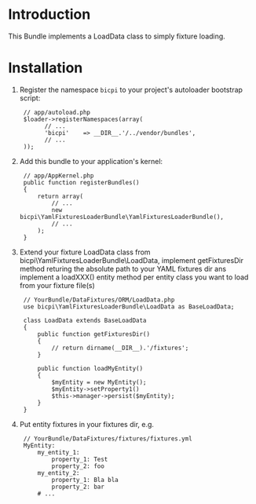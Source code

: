 Introduction
============

This Bundle implements a LoadData class to simply fixture loading.

Installation
============

  1. Register the namespace `bicpi` to your project's autoloader bootstrap script:

          // app/autoload.php
          $loader->registerNamespaces(array(
                // ...
                'bicpi'    => __DIR__.'/../vendor/bundles',
                // ...
          ));

  2. Add this bundle to your application's kernel:

          // app/AppKernel.php
          public function registerBundles()
          {
              return array(
                  // ...
                  new bicpi\YamlFixturesLoaderBundle\YamlFixturesLoaderBundle(),
                  // ...
              );
          }
  3. Extend your fixture LoadData class from bicpi\YamlFixturesLoaderBundle\LoadData,
     implement getFixturesDir method returing the absolute path to your YAML fixtures dir
     ans implement a loadXXX() entity method per entity class you want to load from your
     fixture file(s)

          // YourBundle/DataFixtures/ORM/LoadData.php
          use bicpi\YamlFixturesLoaderBundle\LoadData as BaseLoadData;

          class LoadData extends BaseLoadData
          {
              public function getFixturesDir()
              {
                  // return dirname(__DIR__).'/fixtures';
              }

              public function loadMyEntity()
              {
                  $myEntity = new MyEntity();
                  $myEntity->setProperty1()
                  $this->manager->persist($myEntity);
              }
          }

  4. Put entity fixtures in your fixtures dir, e.g.

          // YourBundle/DataFixtures/fixtures/fixtures.yml
          MyEntity:
              my_entity_1:
                  property_1: Test
                  property_2: foo
              my_entity_2:
                  property_1: Bla bla
                  property_2: bar
              # ...
